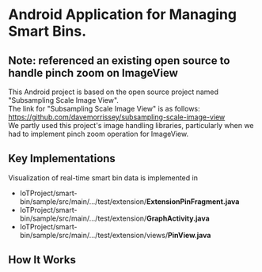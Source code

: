 # Android Application for Managing Smart Bins.

## Note: referenced an existing open source to handle pinch zoom on ImageView
This Android project is based on the open source project named "Subsampling Scale Image View".<br>
The link for "Subsampling Scale Image View" is as follows: https://github.com/davemorrissey/subsampling-scale-image-view<br>
We partly used this project's image handling libraries, particularly when we had to implement pinch zoom operation for ImageView.<br>

## Key Implementations
Visualization of real-time smart bin data is implemented in 
* IoTProject/smart-bin/sample/src/main/.../test/extension/<b>ExtensionPinFragment.java</b>
* IoTProject/smart-bin/sample/src/main/.../test/extension/<b>GraphActivity.java</b>
* IoTProject/smart-bin/sample/src/main/.../test/extension/views/<b>PinView.java</b>

## How It Works
